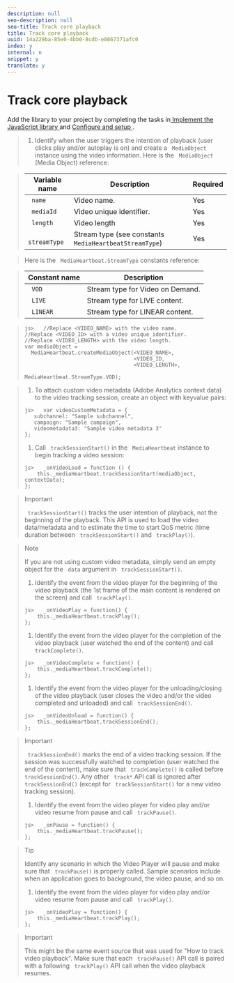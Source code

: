 ```yaml
---
description: null
seo-description: null
seo-title: Track core playback
title: Track core playback
uuid: 14a229ba-85e0-4bb0-8cdb-e0867371afc0
index: y
internal: n
snippet: y
translate: y
---
```


# Track core playback

Add the library to your project by completing the tasks in[ Implement the JavaScript library ](c_vhl_imp-lib-js.md#concept_A72BFE683F4A4A3397FD0C71E955DF07) and [ Configure and setup ](../../../c_vhl_stand-implement/c_vhl_titlepage-js/c_vhl_feature-js/t_vhl_set-up-vid-track-feat_js.md#task_7DDA96A6DDB841569025678102973E60). 
>1. Identify when the user triggers the intention of playback (user clicks play and/or autoplay is on) and create a ` MediaObject` instance using the video information.
>   Here is the ` MediaObject` (Media Object) reference: 



>   |  Variable name  | Description  | Required  |
>   |---|---|---|
>   |  ` name`  | Video name.  | Yes  |
>   |  ` mediaId`  | Video unique identifier.  | Yes  |
>   |  ` length`  | Video length  | Yes  |
>   |  ` streamType`  | Stream type (see constants ` MediaHeartbeatStreamType`)  | Yes  |

>   Here is the ` MediaHeartbeat.StreamType` constants reference: 



>   |  Constant name  | Description  |
>   |---|---|
>   |  ` VOD`  | Stream type for Video on Demand.  |
>   |  ` LIVE`  | Stream type for LIVE content.  |
>   |  ` LINEAR`  | Stream type for LINEAR content.  |

>
>   ```
>   js>   //Replace <VIDEO_NAME> with the video name. 
>   //Replace <VIDEO_ID> with a video unique identifier. 
>   //Replace <VIDEO_LENGTH> with the video length.  
>   var mediaObject =  
>     MediaHeartbeat.createMediaObject(<VIDEO_NAME>,  
>                                      <VIDEO_ID,  
>                                      <VIDEO_LENGTH>, 
>                                      MediaHeartbeat.StreamType.VOD);
>   ```

>
>1. To attach custom video metadata (Adobe Analytics context data) to the video tracking session, create an object with key­value pairs:
>
>   ```
>   js>   var videoCustomMetadata = { 
>      subchannel: "Sample sub­channel",  
>      campaign: "Sample campaign",  
>      videometadata3: "Sample video metadata 3" 
>   };
>   ```
>
>1. Call ` trackSessionStart()` in the ` MediaHeartbeat` instance to begin tracking a video session:
>
>   ```
>   js>   _onVideoLoad = function () { 
>       this._mediaHeartbeat.trackSessionStart(mediaObject, contextData); 
>   }; 
>   
>   ```

>   >[!IMPORTANT]
>   >
>   >` trackSessionStart()` tracks the user intention of playback, not the beginning of the playback. This API is used to load the video data/metadata and to estimate the time to start QoS metric (time duration between ` trackSessionStart()` and ` trackPlay()`). 

>   >[!NOTE]
>   >
>   >If you are not using custom video metadata, simply send an empty object for the ` data` argument in ` trackSessionStart()`. 
>
>1. Identify the event from the video player for the beginning of the video playback (the 1st frame of the main content is rendered on the screen) and call ` trackPlay()`.
>
>   ```
>   js>   _onVideoPlay = function() { 
>       this._mediaHeartbeat.trackPlay(); 
>   };
>   ```
>
>1. Identify the event from the video player for the completion of the video playback (user watched the end of the content) and call ` trackComplete()`.
>
>   ```
>   js>   _onVideoComplete = function() { 
>       this._mediaHeartbeat.trackComplete(); 
>   };
>   ```
>
>1. Identify the event from the video player for the unloading/closing of the video playback (user closes the video and/or the video completed and unloaded) and call ` trackSessionEnd()`.
>
>   ```
>   js>   _onVideoUnload = function() { 
>       this._mediaHeartbeat.trackSessionEnd(); 
>   };
>   ```

>   >[!IMPORTANT]
>   >
>   >` trackSessionEnd()` marks the end of a video tracking session. If the session was successfully watched to completion (user watched the end of the content), make sure that ` trackComplete()` is called before ` trackSessionEnd()`. Any other ` track*` API call is ignored after ` trackSessionEnd()` (except for ` trackSessionStart()` for a new video tracking session). 
>
>1. Identify the event from the video player for video play and/or video resume from pause and call ` trackPause()`.
>
>   ```
>   js>   _onPause = function() { 
>       this._mediaHeartbeat.trackPause(); 
>   }; 
>   
>   ```

>   >[!TIP]
>   >
>   >Identify any scenario in which the Video Player will pause and make sure that ` trackPause()` is properly called. Sample scenarios include when an application goes to background, the video pause, and so on. 
>
>1. Identify the event from the video player for video play and/or video resume from pause and call ` trackPlay()`.
>
>   ```
>   js>   _onVideoPlay = function() { 
>       this._mediaHeartbeat.trackPlay(); 
>   };
>   ```

>   >[!IMPORTANT]
>   >
>   >This might be the same event source that was used for "How to track video playback". Make sure that each ` trackPause()` API call is paired with a following ` trackPlay()` API call when the video playback resumes. 
>
